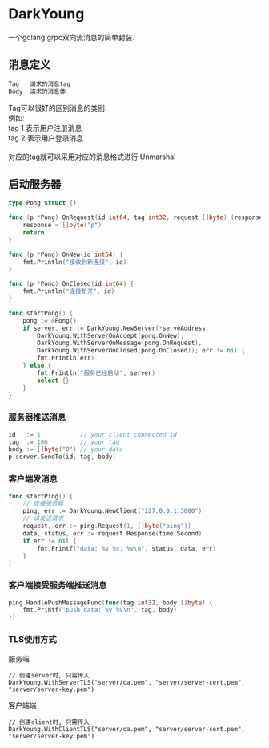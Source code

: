 # DarkYoung
一个golang grpc双向流消息的简单封装.

## 消息定义
```go
Tag   请求的消息tag
Body  请求的消息体
```

Tag可以很好的区别消息的类别.</br>
例如:</br>
tag 1 表示用户注册消息</br>
tag 2 表示用户登录消息</br>
</br>
对应的tag就可以采用对应的消息格式进行 Unmarshal</br>



## 启动服务器
```go
type Pong struct {}

func (p *Pong) OnRequest(id int64, tag int32, request []byte) (response []byte, status int32) {
    response = []byte("p")
    return
}

func (p *Pong) OnNew(id int64) {
    fmt.Println("接收到新连接", id)
}

func (p *Pong) OnClosed(id int64) {
    fmt.Println("连接断开", id)
}

func startPong() {
    pong := &Pong{}
    if server, err := DarkYoung.NewServer(*serveAddress,
        DarkYoung.WithServerOnAccept(pong.OnNew),
        DarkYoung.WithServerOnMessage(pong.OnRequest),
        DarkYoung.WithServerOnClosed(pong.OnClosed)); err != nil {
        fmt.Println(err)
    } else {
        fmt.Println("服务已经启动", server)
        select {}
    }
}
```

### 服务器推送消息
```go
id   := 1           // your client connected id
tag  := 100         // your tag
body := []byte("0") // your data
p.server.SendTo(id, tag, body)
```

### 客户端发消息
```go
func startPing() {
    // 连接服务器
    ping, err := DarkYoung.NewClient("127.0.0.1:3000")
    // 请发送请求
    request, err := ping.Request(1, []byte("ping"))
    data, status, err := request.Response(time.Second)
    if err != nil {
        fmt.Printf("data: %v %s, %v\n", status, data, err)
    }
}
```

### 客户端接受服务端推送消息
```go
ping.HandlePushMessageFunc(func(tag int32, body []byte) {
    fmt.Printf("push data: %v %v\n", tag, body)
})
```

### TLS使用方式
服务端
```
// 创建server时, 只需传入
DarkYoung.WithServerTLS("server/ca.pem", "server/server-cert.pem", "server/server-key.pem")
```

客户端端
```
// 创建client时, 只需传入
DarkYoung.WithClientTLS("server/ca.pem", "server/server-cert.pem", "server/server-key.pem")
```
